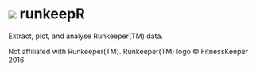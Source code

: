 # <img src="https://d2b4ufapzmnxpw.cloudfront.net/build/13556/static/web/images/rk_app_logo_blue_150x142.png"> runkeepR
Extract, plot, and analyse Runkeeper(TM) data.

Not affiliated with Runkeeper(TM). Runkeeper(TM) logo © FitnessKeeper 2016